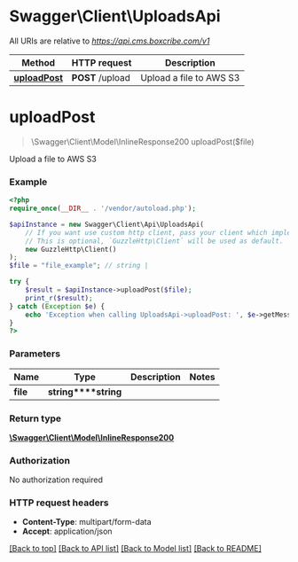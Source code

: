 # Swagger\Client\UploadsApi

All URIs are relative to *https://api.cms.boxcribe.com/v1*

Method | HTTP request | Description
------------- | ------------- | -------------
[**uploadPost**](UploadsApi.md#uploadpost) | **POST** /upload | Upload a file to AWS S3

# **uploadPost**
> \Swagger\Client\Model\InlineResponse200 uploadPost($file)

Upload a file to AWS S3

### Example
```php
<?php
require_once(__DIR__ . '/vendor/autoload.php');

$apiInstance = new Swagger\Client\Api\UploadsApi(
    // If you want use custom http client, pass your client which implements `GuzzleHttp\ClientInterface`.
    // This is optional, `GuzzleHttp\Client` will be used as default.
    new GuzzleHttp\Client()
);
$file = "file_example"; // string | 

try {
    $result = $apiInstance->uploadPost($file);
    print_r($result);
} catch (Exception $e) {
    echo 'Exception when calling UploadsApi->uploadPost: ', $e->getMessage(), PHP_EOL;
}
?>
```

### Parameters

Name | Type | Description  | Notes
------------- | ------------- | ------------- | -------------
 **file** | **string****string**|  |

### Return type

[**\Swagger\Client\Model\InlineResponse200**](../Model/InlineResponse200.md)

### Authorization

No authorization required

### HTTP request headers

 - **Content-Type**: multipart/form-data
 - **Accept**: application/json

[[Back to top]](#) [[Back to API list]](../../README.md#documentation-for-api-endpoints) [[Back to Model list]](../../README.md#documentation-for-models) [[Back to README]](../../README.md)

